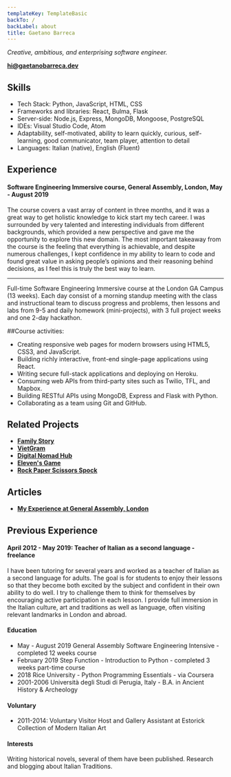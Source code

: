 ```yaml
---
templateKey: TemplateBasic
backTo: /
backLabel: about
title: Gaetano Barreca
---
```


_Creative, ambitious, and enterprising software engineer._

**<a href="mailto:hi@gaetanobarreca.dev" target="_blank">hi@gaetanobarreca.dev</a>**

## Skills

- Tech Stack: Python, JavaScript, HTML, CSS
- Frameworks and libraries: React, Bulma, Flask
- Server-side: Node.js, Express, MongoDB, Mongoose, PostgreSQL
- IDEs: Visual Studio Code, Atom
- Adaptability, self-motivated, ability to learn quickly, curious, self-learning, good communicator, team player, attention to detail
- Languages: Italian (native), English (Fluent)

## Experience

#### Software Engineering Immersive course, General Assembly, London, May - August 2019

The course covers a vast array of content in three months, and it was a great way to get holistic knowledge to kick start my tech career. I was surrounded by very talented and interesting individuals from different backgrounds, which provided a new perspective and gave me the opportunity to explore this new domain. The most important takeaway from the course is the feeling that everything is achievable, and despite numerous challenges, I kept confidence in my ability to learn to code and found great value in asking people’s opinions and their reasoning behind decisions, as I feel this is truly the best way to learn.

---

Full-time Software Engineering Immersive course at the London GA Campus (13 weeks). Each day consist of a morning standup meeting with the class and instructional team to discuss progress and problems, then lessons and labs from 9-5 and daily homework (mini-projects), with 3 full project weeks and one 2-day hackathon.

##Course activities:

- Creating responsive web pages for modern browsers using HTML5, CSS3, and JavaScript.
- Building richly interactive, front-end single-page applications using React.
- Writing secure full-stack applications and deploying on Heroku.
- Consuming web APIs from third-party sites such as Twilio, TFL, and Mapbox.
- Building RESTful APIs using MongoDB, Express and Flask with Python.
- Collaborating as a team using Git and GitHub.

## Related Projects

- **<a href="https://github.com/gaebar/sei-project-4" target="_blank">Family Story</a>**
- **<a href="https://github.com/gaebar/sei-group-project" 
  target="_blank">VietGram</a>**
- **<a href="https://github.com/gaebar/SEI-project2-" target="_blank">Digital Nomad Hub</a>**
- **<a href="https://github.com/gaebar/sei-project-1" target="_blank">Eleven's Game</a>**
- **<a href="https://github.com/gaebar/rock-paper-scissors-lizard-spock" target="_blank">Rock Paper Scissors Spock</a>**

## Articles

- **<a href="https://medium.com/@gaetanobarreca/my-experience-at-general-assembly-london-6a55d7de55c9" target="_blank">My Experience at General Assembly, London</a>**

## Previous Experience

#### April 2012 - May 2019: Teacher of Italian as a second language - freelance

I have been tutoring for several years and worked as a teacher of Italian as a second language for adults. The goal is for students to enjoy their lessons so that they become both excited by the subject and confident in their own ability to do well. I try to challenge them to think for themselves by encouraging active participation in each lesson. I provide full immersion in the Italian culture, art and traditions as well as language, often visiting relevant landmarks in London and abroad.

#### Education

- May - August 2019 General Assembly Software Engineering Intensive - completed 12 weeks course
- February 2019 Step Function - Introduction to Python - completed 3 weeks part-time course
- 2018 Rice University - Python Programming Essentials - via Coursera
- 2001-2006 Università degli Studi di Perugia, Italy - B.A. in Ancient History & Archeology

#### Voluntary

- 2011-2014: Voluntary Visitor Host and Gallery Assistant at Estorick Collection of Modern Italian Art

#### Interests

Writing historical novels, several of them have been published. Research and blogging about Italian Traditions.
